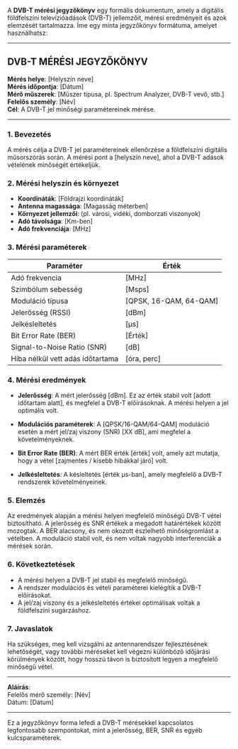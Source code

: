 A **DVB-T mérési jegyzőkönyv** egy formális dokumentum, amely a digitális földfelszíni televízióadások (DVB-T) jellemzőit, mérési eredményeit és azok elemzését tartalmazza. Íme egy minta jegyzőkönyv formátuma, amelyet használhatsz:

---

## DVB-T MÉRÉSI JEGYZŐKÖNYV

**Mérés helye**: [Helyszín neve]  
**Mérés időpontja**: [Dátum]  
**Mérő műszerek**: [Műszer típusa, pl. Spectrum Analyzer, DVB-T vevő, stb.]  
**Felelős személy**: [Név]  
**Cél**: A DVB-T jel minőségi paramétereinek mérése.

---

### 1. **Bevezetés**

A mérés célja a DVB-T jel paramétereinek ellenőrzése a földfelszíni digitális műsorszórás során. A mérési pont a [helyszín neve], ahol a DVB-T adások vételének minőségét értékeljük.

### 2. **Mérési helyszín és környezet**

- **Koordináták**: [Földrajzi koordináták]  
- **Antenna magassága**: [Magasság méterben]  
- **Környezet jellemzői**: (pl. városi, vidéki, domborzati viszonyok)  
- **Adó távolsága**: [Km-ben]  
- **Adó frekvenciája**: [MHz]

### 3. **Mérési paraméterek**

| Paraméter           | Érték |
|---------------------|-------|
| Adó frekvencia       | [MHz] |
| Szimbólum sebesség   | [Msps] |
| Moduláció típusa     | [QPSK, 16-QAM, 64-QAM] |
| Jelerősség (RSSI)    | [dBm] |
| Jelkésleltetés       | [μs] |
| Bit Error Rate (BER) | [Érték] |
| Signal-to-Noise Ratio (SNR) | [dB] |
| Hiba nélkül vett adás időtartama | [óra, perc] |

### 4. **Mérési eredmények**

- **Jelerősség**: A mért jelerősség [dBm]. Ez az érték stabil volt [adott időtartam alatt], és megfelel a DVB-T előírásoknak. A mérési helyen a jel optimális volt.
  
- **Modulációs paraméterek**: A [QPSK/16-QAM/64-QAM] moduláció esetén a mért jel/zaj viszony (SNR) [XX dB], ami megfelel a követelményeknek.

- **Bit Error Rate (BER)**: A mért BER érték [érték] volt, amely azt mutatja, hogy a vétel [zajmentes / kisebb hibákkal járó] volt.

- **Jelkésleltetés**: A késleltetés [érték μs-ban], amely megfelelő a DVB-T rendszerek követelményeinek.

### 5. **Elemzés**

Az eredmények alapján a mérési helyen megfelelő minőségű DVB-T vétel biztosítható. A jelerősség és SNR értékek a megadott határértékek között mozogtak. A BER alacsony, és nem okozott észlelhető minőségromlást a vételben. A moduláció stabil volt, és nem voltak nagyobb interferenciák a mérések során.

### 6. **Következtetések**

- A mérési helyen a DVB-T jel stabil és megfelelő minőségű.  
- A rendszer modulációs és vételi paraméterei kielégítik a DVB-T előírásokat.  
- A jel/zaj viszony és a jelkésleltetés értékei optimálisak voltak a földfelszíni sugárzáshoz.  

### 7. **Javaslatok**

Ha szükséges, meg kell vizsgálni az antennarendszer fejlesztésének lehetőségét, vagy további méréseket kell végezni különböző időjárási körülmények között, hogy hosszú távon is biztosított legyen a megfelelő minőségű vétel.

---

**Aláírás**:  
Felelős mérő személy: [Név]  
Dátum: [Dátum]

---

Ez a jegyzőkönyv forma lefedi a DVB-T mérésekkel kapcsolatos legfontosabb szempontokat, mint a jelerősség, BER, SNR és egyéb kulcsparaméterek.
